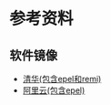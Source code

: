 # 参考资料

## 软件镜像

- [清华(包含epel和remi)](https://mirrors.tuna.tsinghua.edu.cn/)
- [阿里云(包含epel)](http://mirrors.aliyun.com/)


